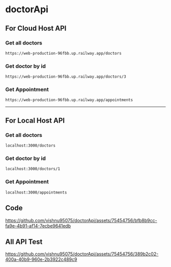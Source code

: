 # doctorApi


## For Cloud Host API

### Get all doctors

    https://web-production-96fbb.up.railway.app/doctors


### Get doctor by id

    https://web-production-96fbb.up.railway.app/doctors/3

### Get Appointment

    https://web-production-96fbb.up.railway.app/appointments



-----

## For Local Host API

### Get all doctors

    localhost:3000/doctors


### Get doctor by id

    localhost:3000/doctors/1


### Get Appointment

    localhost:3000/appointments

## Code 


https://github.com/vishnu95075/doctorApi/assets/75454756/bfb8b9cc-fa9e-4b91-af14-7ecbe9641edb

## All API Test



https://github.com/vishnu95075/doctorApi/assets/75454756/389b2c02-400a-40b9-960e-2b3922c489c9


